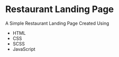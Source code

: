 # Restaurant Landing Page

A Simple Restaurant Landing Page Created Using

- HTML
- CSS
- SCSS
- JavaScript